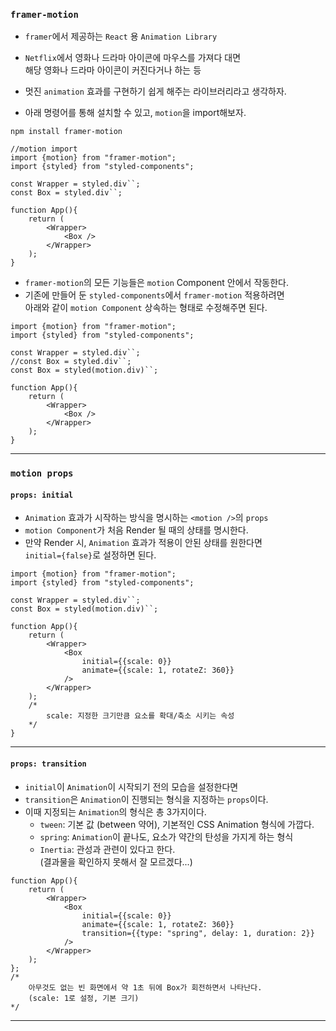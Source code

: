 
### `framer-motion`

- `framer`에서 제공하는 `React` 용 `Animation Library`
- `Netflix`에서 영화나 드라마 아이콘에 마우스를 가져다 대면  <br/>
	해당 영화나 드라마 아이콘이 커진다거나 하는 등
- 멋진 `animation` 효과를 구현하기 쉽게 해주는 라이브러리라고 생각하자.

- 아래 명령어를 통해 설치할 수 있고, `motion`을 import해보자.

``` shell
npm install framer-motion
```

``` tsx
//motion import
import {motion} from "framer-motion";
import {styled} from "styled-components";

const Wrapper = styled.div``;
const Box = styled.div``;

function App(){
	return (
		<Wrapper>
			<Box />
		</Wrapper>
	);
}
```

- `framer-motion`의 모든 기능들은 `motion` Component 안에서 작동한다.
- 기존에 만들어 둔 `styled-components`에서 `framer-motion` 적용하려면 <br/>
	아래와 같이 `motion Component` 상속하는 형태로 수정해주면 된다.

``` tsx
import {motion} from "framer-motion";
import {styled} from "styled-components";

const Wrapper = styled.div``;
//const Box = styled.div``;
const Box = styled(motion.div)``; 

function App(){
	return (
		<Wrapper>
			<Box />
		</Wrapper>
	);
}
```

---

### `motion props`

#### `props: initial`

- `Animation` 효과가 시작하는 방식을 명시하는 `<motion />`의 `props`
-  `motion Component`가 처음 Render 될 때의 상태를 명시한다.
- 만약 Render 시, `Animation` 효과가 적용이 안된 상태를 원한다면 <br/>
	`initial={false}`로 설정하면 된다.

``` tsx
import {motion} from "framer-motion";
import {styled} from "styled-components";

const Wrapper = styled.div``;
const Box = styled(motion.div)``; 

function App(){
	return (
		<Wrapper>
			<Box 
				initial={{scale: 0}}
				animate={{scale: 1, rotateZ: 360}}
			/>
		</Wrapper>
	);
	/*
		scale: 지정한 크기만큼 요소를 확대/축소 시키는 속성
	*/
}
```

---
#### `props: transition`

- `initial`이 `Animation`이 시작되기 전의 모습을 설정한다면
- `transition`은 `Animation`이 진행되는 형식을 지정하는 `props`이다.
- 이때 지정되는 `Animation`의 형식은 총 3가지이다.
	- `tween`: 기본 값 (between 약어), 기본적인 CSS Animation 형식에 가깝다.
	- `spring`: `Animation`이 끝나도, 요소가 약간의 탄성을 가지게 하는 형식
	- `Inertia`: 관성과 관련이 있다고 한다. <br/>
			(결과물을 확인하지 못해서 잘 모르겠다...)

``` tsx
function App(){
	return (
		<Wrapper>
			<Box 
				initial={{scale: 0}}
				animate={{scale: 1, rotateZ: 360}}
				transition={{type: "spring", delay: 1, duration: 2}}
			/>
		</Wrapper>
	);
};
/*
	아무것도 없는 빈 화면에서 약 1초 뒤에 Box가 회전하면서 나타난다.
	(scale: 1로 설정, 기본 크기)
*/
```

---

